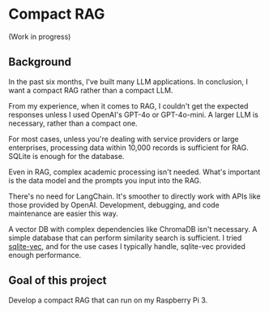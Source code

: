 # Compact RAG

(Work in progress)

## Background

In the past six months, I've built many LLM applications. In conclusion, I want a compact RAG rather than a compact LLM.

From my experience, when it comes to RAG, I couldn't get the expected responses unless I used OpenAI's GPT-4o or GPT-4o-mini. A larger LLM is necessary, rather than a compact one.

For most cases, unless you're dealing with service providers or large enterprises, processing data within 10,000 records is sufficient for RAG. SQLite is enough for the database.

Even in RAG, complex academic processing isn't needed. What's important is the data model and the prompts you input into the RAG.

There's no need for LangChain. It's smoother to directly work with APIs like those provided by OpenAI. Development, debugging, and code maintenance are easier this way.

A vector DB with complex dependencies like ChromaDB isn't necessary. A simple database that can perform similarity search is sufficient. I tried [sqlite-vec](https://github.com/asg017/sqlite-vec), and for the use cases I typically handle, sqlite-vec provided enough performance.

## Goal of this project

Develop a compact RAG that can run on my Raspberry Pi 3.
